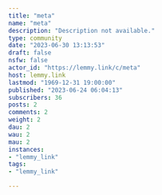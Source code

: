 ```yaml
---
title: "meta" 
name: "meta"
description: "Description not available."
type: community
date: "2023-06-30 13:13:53"
draft: false
nsfw: false
actor_id: "https://lemmy.link/c/meta"
host: lemmy.link
lastmod: "1969-12-31 19:00:00"
published: "2023-06-24 06:04:13"
subscribers: 36
posts: 2
comments: 2
weight: 2
dau: 2
wau: 2
mau: 2
instances:
- "lemmy_link"
tags: 
- "lemmy_link"

---
```

